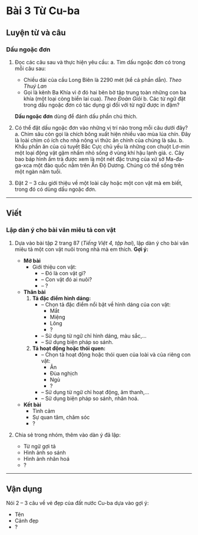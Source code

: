 # Bài 3 Từ Cu-ba

## Luyện từ và câu

### Dấu ngoặc đơn

1.  Đọc các câu sau và thực hiện yêu cầu:
    a. Tìm dấu ngoặc đơn có trong mỗi câu sau:
    *   Chiều dài của cầu Long Biên là 2290 mét (kể cả phần dẫn).
        *Theo Thuý Lan*
    *   Gọi là kênh Ba Khía vì ở đó hai bên bờ tập trung toàn những con ba khía (một loại còng biển lai cua).
        *Theo Đoàn Giỏi*
    b. Các từ ngữ đặt trong dấu ngoặc đơn có tác dụng gì đối với từ ngữ được in đậm?

    **Dấu ngoặc đơn** dùng để đánh dấu phần chú thích.

2.  Có thể đặt dấu ngoặc đơn vào những vị trí nào trong mỗi câu dưới đây?
    a. Chim sâu còn gọi là chích bông xuất hiện nhiều vào mùa lúa chín. Đây là loài chim có ích cho nhà nông vì thức ăn chính của chúng là sâu.
    b. Khẩu phần ăn của cú tuyết Bắc Cực chủ yếu là những con chuột Lơ-min một loại động vật gặm nhấm nhỏ sống ở vùng khí hậu lạnh giá.
    c. Cây bao báp hình ấm trà được xem là một nét đặc trưng của xứ sở Ma-đa-ga-xca một đảo quốc nằm trên Ấn Độ Dương. Chúng có thể sống trên một ngàn năm tuổi.

3.  Đặt 2 – 3 câu giới thiệu về một loài cây hoặc một con vật mà em biết, trong đó có dùng dấu ngoặc đơn.

---

## Viết

### Lập dàn ý cho bài văn miêu tả con vật

1.  Dựa vào bài tập 2 trang 87 (*Tiếng Việt 4, tập hai*), lập dàn ý cho bài văn miêu tả một con vật nuôi trong nhà mà em thích.
    **Gợi ý:**
    *   **Mở bài**
        *   Giới thiệu con vật:
            *   – Đó là con vật gì?
            *   – Con vật đó ai nuôi?
            *   – ?
    *   **Thân bài**
        1.  **Tả đặc điểm hình dáng:**
            *   – Chọn tả đặc điểm nổi bật về hình dáng của con vật:
                *   Mắt
                *   Miệng
                *   Lông
                *   ?
            *   – Sử dụng từ ngữ chỉ hình dáng, màu sắc,...
            *   – Sử dụng biện pháp so sánh.
        2.  **Tả hoạt động hoặc thói quen:**
            *   – Chọn tả hoạt động hoặc thói quen của loài và của riêng con vật:
                *   Ăn
                *   Đùa nghịch
                *   Ngủ
                *   ?
            *   – Sử dụng từ ngữ chỉ hoạt động, âm thanh,...
            *   – Sử dụng biện pháp so sánh, nhân hoá.
    *   **Kết bài**
        *   Tình cảm
        *   Sự quan tâm, chăm sóc
        *   ?

2.  Chia sẻ trong nhóm, thêm vào dàn ý đã lập:
    *   Từ ngữ gợi tả
    *   Hình ảnh so sánh
    *   Hình ảnh nhân hoá
    *   ?

---

## Vận dụng

Nói 2 – 3 câu về vẻ đẹp của đất nước Cu-ba dựa vào gợi ý:
*   Tên
*   Cảnh đẹp
*   ?
